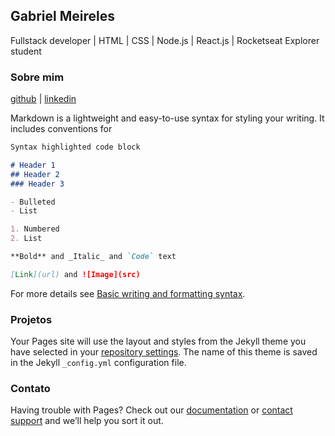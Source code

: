 ## Gabriel Meireles
Fullstack developer | HTML | CSS | Node.js | React.js | Rocketseat Explorer student

### Sobre mim
[github](https://github.com/meirelesgabriel) |
[linkedin](https://www.linkedin.com/in/meirelesgabriel/)

Markdown is a lightweight and easy-to-use syntax for styling your writing. It includes conventions for

```markdown
Syntax highlighted code block

# Header 1
## Header 2
### Header 3

- Bulleted
- List

1. Numbered
2. List

**Bold** and _Italic_ and `Code` text

[Link](url) and ![Image](src)
```

For more details see [Basic writing and formatting syntax](https://docs.github.com/en/github/writing-on-github/getting-started-with-writing-and-formatting-on-github/basic-writing-and-formatting-syntax).

### Projetos

Your Pages site will use the layout and styles from the Jekyll theme you have selected in your [repository settings](https://github.com/meirelesgabriel/gabriel/settings/pages). The name of this theme is saved in the Jekyll `_config.yml` configuration file.

### Contato

Having trouble with Pages? Check out our [documentation](https://docs.github.com/categories/github-pages-basics/) or [contact support](https://support.github.com/contact) and we’ll help you sort it out.
